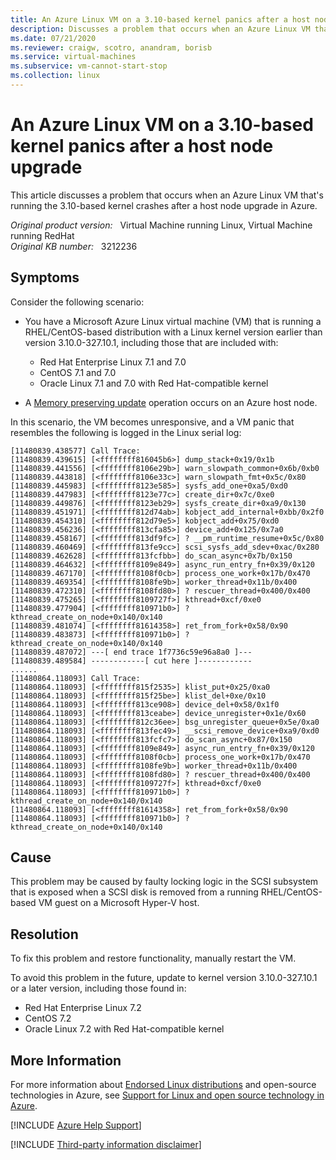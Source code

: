 ```yaml
---
title: An Azure Linux VM on a 3.10-based kernel panics after a host node upgrade
description: Discusses a problem that occurs when an Azure Linux VM that's running the 3.10-based kernel crashes after a host node upgrade in Azure. Provides a resolution.
ms.date: 07/21/2020
ms.reviewer: craigw, scotro, anandram, borisb
ms.service: virtual-machines
ms.subservice: vm-cannot-start-stop
ms.collection: linux
---
```

# An Azure Linux VM on a 3.10-based kernel panics after a host node upgrade

This article  discusses a problem that occurs when an Azure Linux VM that's running the 3.10-based kernel crashes after a host node upgrade in Azure.

_Original product version:_ &nbsp; Virtual Machine running Linux, Virtual Machine running RedHat  
_Original KB number:_ &nbsp; 3212236

## Symptoms

Consider the following scenario:

- You have a Microsoft Azure Linux virtual machine (VM) that is running a RHEL/CentOS-based distribution with a Linux kernel version earlier than version 3.10.0-327.10.1, including those that are included with:

  - Red Hat Enterprise Linux 7.1 and 7.0
  - CentOS 7.1 and 7.0
  - Oracle Linux 7.1 and 7.0 with Red Hat-compatible kernel

- A [Memory preserving update](/azure/virtual-machines/maintenance-and-updates?toc=/azure/virtual-machines/windows/toc.json&bc=/azure/virtual-machines/windows/breadcrumb/toc.json#maintenance-that-doesnt-require-a-reboot) operation occurs on an Azure host node.

In this scenario, the VM becomes unresponsive, and a VM panic that resembles the following is logged in the Linux serial log:

```
[11480839.438577] Call Trace:
[11480839.439615] [<ffffffff816045b6>] dump_stack+0x19/0x1b
[11480839.441556] [<ffffffff8106e29b>] warn_slowpath_common+0x6b/0xb0
[11480839.443818] [<ffffffff8106e33c>] warn_slowpath_fmt+0x5c/0x80
[11480839.445983] [<ffffffff8123e585>] sysfs_add_one+0xa5/0xd0
[11480839.447983] [<ffffffff8123e77c>] create_dir+0x7c/0xe0
[11480839.449876] [<ffffffff8123eb29>] sysfs_create_dir+0xa9/0x130
[11480839.451971] [<ffffffff812d74ab>] kobject_add_internal+0xbb/0x2f0
[11480839.454310] [<ffffffff812d79e5>] kobject_add+0x75/0xd0
[11480839.456236] [<ffffffff813cfa85>] device_add+0x125/0x7a0
[11480839.458167] [<ffffffff813df9fc>] ? __pm_runtime_resume+0x5c/0x80
[11480839.460469] [<ffffffff813fe9cc>] scsi_sysfs_add_sdev+0xac/0x280
[11480839.462628] [<ffffffff813fcfbb>] do_scan_async+0x7b/0x150
[11480839.464632] [<ffffffff8109e849>] async_run_entry_fn+0x39/0x120
[11480839.467170] [<ffffffff8108f0cb>] process_one_work+0x17b/0x470
[11480839.469354] [<ffffffff8108fe9b>] worker_thread+0x11b/0x400
[11480839.472310] [<ffffffff8108fd80>] ? rescuer_thread+0x400/0x400
[11480839.475265] [<ffffffff8109727f>] kthread+0xcf/0xe0
[11480839.477904] [<ffffffff810971b0>] ? kthread_create_on_node+0x140/0x140
[11480839.481074] [<ffffffff81614358>] ret_from_fork+0x58/0x90
[11480839.483873] [<ffffffff810971b0>] ? kthread_create_on_node+0x140/0x140
[11480839.487072] ---[ end trace 1f7736c59e96a8a0 ]---
[11480839.489584] ------------[ cut here ]------------
......
[11480864.118093] Call Trace:
[11480864.118093] [<ffffffff815f2535>] klist_put+0x25/0xa0
[11480864.118093] [<ffffffff815f25be>] klist_del+0xe/0x10
[11480864.118093] [<ffffffff813ce908>] device_del+0x58/0x1f0
[11480864.118093] [<ffffffff813ceabe>] device_unregister+0x1e/0x60
[11480864.118093] [<ffffffff812c36ee>] bsg_unregister_queue+0x5e/0xa0
[11480864.118093] [<ffffffff813fec49>] __scsi_remove_device+0xa9/0xd0
[11480864.118093] [<ffffffff813fcfc7>] do_scan_async+0x87/0x150
[11480864.118093] [<ffffffff8109e849>] async_run_entry_fn+0x39/0x120
[11480864.118093] [<ffffffff8108f0cb>] process_one_work+0x17b/0x470
[11480864.118093] [<ffffffff8108fe9b>] worker_thread+0x11b/0x400
[11480864.118093] [<ffffffff8108fd80>] ? rescuer_thread+0x400/0x400
[11480864.118093] [<ffffffff8109727f>] kthread+0xcf/0xe0
[11480864.118093] [<ffffffff810971b0>] ? kthread_create_on_node+0x140/0x140
[11480864.118093] [<ffffffff81614358>] ret_from_fork+0x58/0x90
[11480864.118093] [<ffffffff810971b0>] ? kthread_create_on_node+0x140/0x140
```

## Cause

This problem may be caused by faulty locking logic in the SCSI subsystem that is exposed when a SCSI disk is removed from a running RHEL/CentOS-based VM guest on a Microsoft Hyper-V host.

## Resolution

To fix this problem and restore functionality, manually restart the VM.

To avoid this problem in the future, update to kernel version 3.10.0-327.10.1 or a later version, including those found in:

- Red Hat Enterprise Linux 7.2
- CentOS 7.2
- Oracle Linux 7.2 with Red Hat-compatible kernel

## More Information

For more information about [Endorsed Linux distributions](/azure/virtual-machines/linux/endorsed-distros) and open-source technologies in Azure, see [Support for Linux and open source technology in Azure](https://support.microsoft.com/help/2941892).

[!INCLUDE [Azure Help Support](../../includes/azure-help-support.md)]

[!INCLUDE [Third-party information disclaimer](../../includes/third-party-disclaimer.md)]
